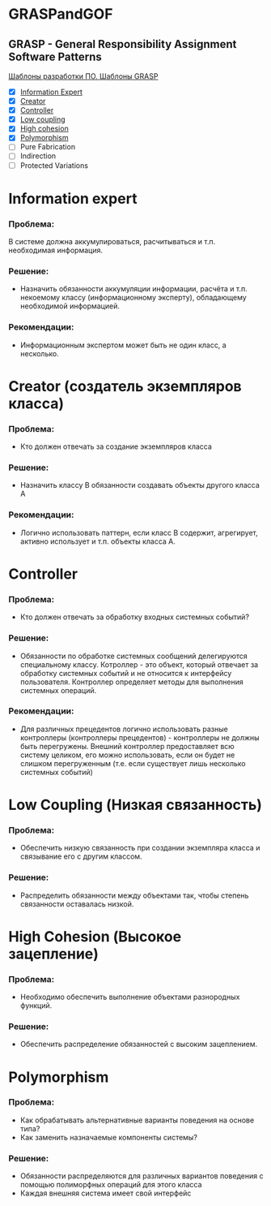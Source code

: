 # GRASPandGOF

## GRASP - General Responsibility Assignment Software Patterns

[Шаблоны разработки ПО. Шаблоны GRASP](https://www.youtube.com/watch?v=8wRQ92Hg2bY&t=3s)

- [x] [Information Expert](#information-expert)
- [x] [Creator](#creator-%D1%81%D0%BE%D0%B7%D0%B4%D0%B0%D1%82%D0%B5%D0%BB%D1%8C-%D1%8D%D0%BA%D0%B7%D0%B5%D0%BC%D0%BF%D0%BB%D1%8F%D1%80%D0%BE%D0%B2-%D0%BA%D0%BB%D0%B0%D1%81%D1%81%D0%B0)
- [x] [Controller](#controller)
- [x] [Low coupling](#low-coupling-%D0%BD%D0%B8%D0%B7%D0%BA%D0%B0%D1%8F-%D1%81%D0%B2%D1%8F%D0%B7%D0%B0%D0%BD%D0%BD%D0%BE%D1%81%D1%82%D1%8C)
- [x] [High cohesion](#high-cohesion-%D0%B2%D1%8B%D1%81%D0%BE%D0%BA%D0%BE%D0%B5-%D0%B7%D0%B0%D1%86%D0%B5%D0%BF%D0%BB%D0%B5%D0%BD%D0%B8%D0%B5)
- [x] [Polymorphism]()
- [ ] Pure Fabrication
- [ ] Indirection
- [ ] Protected Variations

# Information expert

### Проблема:
В системе должна аккумулироваться, расчитываться и т.п. необходимая информация.

### Решение:
- Назначить обязанности аккумуляции информации, расчёта и т.п. некоемому классу (информационному эксперту), обладающему необходимой информацией.
### Рекомендации:
- Информационным экспертом может быть не один класс, а несколько.

# Creator (создатель экземпляров класса)

### Проблема:
- Кто должен отвечать за создание экземпляров класса

### Решение:
- Назначить классу B обязанности создавать объекты другого класса А

### Рекомендации:
- Логично использовать паттерн, если класс В содержит, агрегирует, активно использует и т.п. объекты класса А.

# Controller

### Проблема:
- Кто должен отвечать за обработку входных системных событий?

### Решение:
- Обязанности по обработке системных сообщений делегируются специальному классу. Котроллер - это объект, который отвечает за обработку системных событий и не относится к интерфейсу пользователя. Контроллер определяет методы для выполнения системных операций.

### Рекомендации:
- Для различных прецедентов логично использовать разные контроллеры (контроллеры прецедентов) - контроллеры не должны быть перегружены. Внешний контроллер предоставляет всю систему целиком, его можно использовать, если он будет не слишком перегруженным (т.е. если существует лишь несколько системных событий)

# Low Coupling (Низкая связанность)

### Проблема:
- Обеспечить низкую связанность при создании экземпляра класса и связывание его с другим классом.

### Решение:
- Распределить обязанности между объектами так, чтобы степень связанности оставалась низкой.

# High Cohesion (Высокое зацепление)
### Проблема:
- Необходимо обеспечить выполнение объектами разнородных функций.

### Решение:
- Обеспечить распределение обязанностей с высоким зацеплением.

# Polymorphism 

### Проблема:
- Как обрабатывать альтернативные варианты поведения на основе типа?
- Как заменить назначаемые компоненты системы?

### Решение:
- Обязанности распределяются для различных вариантов поведения с помощью полиморфных операций для этого класса
- Каждая внешняя система имеет свой интерфейс
